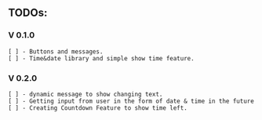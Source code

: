 ## TODOs:
 ### V 0.1.0
    [ ] - Buttons and messages.
    [ ] - Time&date library and simple show time feature.
 ### V 0.2.0
    [ ] - dynamic message to show changing text.
    [ ] - Getting input from user in the form of date & time in the future
    [ ] - Creating Countdown Feature to show time left.

